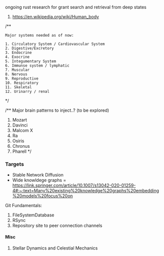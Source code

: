 ongoing rust research for grant search and retrieval from deep states

1. https://en.wikipedia.org/wiki/Human_body

/** 

    Major systems needed as of now:

    1. Circulatory System / Cardiovascular System
    2. Digestive/Excretory
    3. Endocrine
    4. Exocrine
    5. Integumentary System
    6. Immunse system / lymphatic
    7. Muscular
    8. Nervous
    9. Reproductive
    10. Respiratory
    11. Skeletal
    12. Urinarry / renal

*/

/**
  Major brain patterns to inject..? (to be explored)
  1. Mozart
  2. Davinci
  3. Malcom X
  4. Ra
  5. Osiris
  6. Chronus
  7. Pharell
*/

### Targets
* Stable Network Diffusion
* Wide knowldege graphs = https://link.springer.com/article/10.1007/s13042-020-01259-4#:~:text=Many%20existing%20knowledge%20graphs%20embedding%20models%20focus%20on


Git Fundamentals:
1. FileSystemDatabase
2. RSync
3. Repository site to peer connection channels

#### Misc
1. Stellar Dynamics and Celestial Mechanics